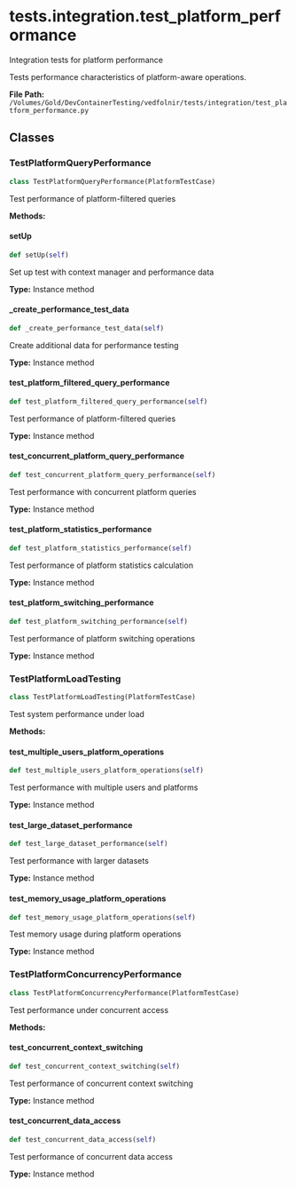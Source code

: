 # tests.integration.test_platform_performance

Integration tests for platform performance

Tests performance characteristics of platform-aware operations.

**File Path:** `/Volumes/Gold/DevContainerTesting/vedfolnir/tests/integration/test_platform_performance.py`

## Classes

### TestPlatformQueryPerformance

```python
class TestPlatformQueryPerformance(PlatformTestCase)
```

Test performance of platform-filtered queries

**Methods:**

#### setUp

```python
def setUp(self)
```

Set up test with context manager and performance data

**Type:** Instance method

#### _create_performance_test_data

```python
def _create_performance_test_data(self)
```

Create additional data for performance testing

**Type:** Instance method

#### test_platform_filtered_query_performance

```python
def test_platform_filtered_query_performance(self)
```

Test performance of platform-filtered queries

**Type:** Instance method

#### test_concurrent_platform_query_performance

```python
def test_concurrent_platform_query_performance(self)
```

Test performance with concurrent platform queries

**Type:** Instance method

#### test_platform_statistics_performance

```python
def test_platform_statistics_performance(self)
```

Test performance of platform statistics calculation

**Type:** Instance method

#### test_platform_switching_performance

```python
def test_platform_switching_performance(self)
```

Test performance of platform switching operations

**Type:** Instance method

### TestPlatformLoadTesting

```python
class TestPlatformLoadTesting(PlatformTestCase)
```

Test system performance under load

**Methods:**

#### test_multiple_users_platform_operations

```python
def test_multiple_users_platform_operations(self)
```

Test performance with multiple users and platforms

**Type:** Instance method

#### test_large_dataset_performance

```python
def test_large_dataset_performance(self)
```

Test performance with larger datasets

**Type:** Instance method

#### test_memory_usage_platform_operations

```python
def test_memory_usage_platform_operations(self)
```

Test memory usage during platform operations

**Type:** Instance method

### TestPlatformConcurrencyPerformance

```python
class TestPlatformConcurrencyPerformance(PlatformTestCase)
```

Test performance under concurrent access

**Methods:**

#### test_concurrent_context_switching

```python
def test_concurrent_context_switching(self)
```

Test performance of concurrent context switching

**Type:** Instance method

#### test_concurrent_data_access

```python
def test_concurrent_data_access(self)
```

Test performance of concurrent data access

**Type:** Instance method


